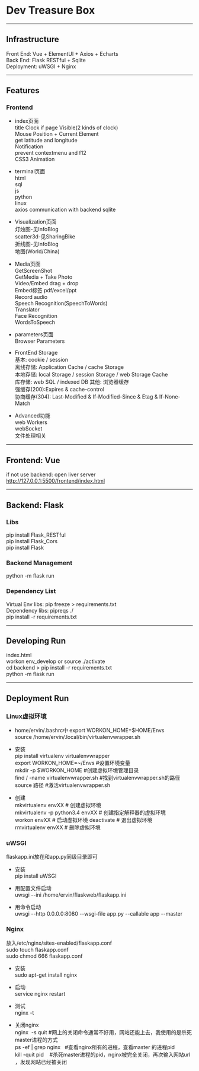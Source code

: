 # Dev Treasure Box  
   
_____
  
## Infrastructure  
Front End: Vue + ElementUI + Axios + Echarts  
Back End: Flask RESTful + Sqlite  
Deployment: uWSGI + Nginx  
   
_____
  
## Features  
### Frontend  
- index页面  
title Clock if page Visible(2 kinds of clock)  
Mouse Position + Current Element    
get latitude and longitude  
Notification  
prevent contextmenu and f12    
CSS3 Animation  
  
- terminal页面  
html  
sql  
js  
python  
linux  
axios communication with backend sqlite  
  
- Visualization页面  
灯烛图-见InfoBlog    
scatter3d-见SharingBike  
折线图-见InfoBlog    
地图(World/China)  
  
- Media页面  
GetScreenShot  
GetMedia + Take Photo  
Video/Embed drag + drop  
Embed标签 pdf/excel/ppt  
Record audio  
Speech Recognition(SpeechToWords)  
Translator  
Face Recognition  
WordsToSpeech  
  
- parameters页面  
Browser Parameters  
  
- FrontEnd Storage  
基本: cookie / session  
离线存储: Application Cache / cache Storage  
本地存储: local Storage / session Storage / web Storage Cache  
库存储: web SQL / indexed DB
其他: 浏览器缓存  
    强缓存(200):Expires & cache-control  
    协商缓存(304): Last-Modified & If-Modified-Since & Etag & If-None-Match  
  
- Advanced功能  
web Workers  
webSocket  
文件处理相关  
   
_____
  
## Frontend: Vue  
if not use backend: open liver server http://127.0.0.1:5500/frontend/index.html  
   
_____
  
## Backend: Flask 
### Libs
pip install Flask_RESTful  
pip install Flask_Cors  
pip install Flask  
  
### Backend Management
python -m flask run  
  
### Dependency List
Virtual Env libs: pip freeze > requirements.txt  
Dependency libs: pipreqs ./  
pip install -r requirements.txt  
   
_____
  
## Developing Run  
index.html  
workon env_develop or source ./activate  
cd backend > pip install -r requirements.txt  
python -m flask run  
   
_____
  
## Deployment Run 
### Linux虚拟环境
- home/ervin/.bashrc中
export WORKON_HOME=$HOME/Envs  
source /home/ervin/.local/bin/virtualenvwrapper.sh  
  
- 安装  
pip install virtualenv virtualenvwrapper  
export WORKON_HOME=~/Envs  #设置环境变量  
mkdir -p $WORKON_HOME #创建虚拟环境管理目录  
find / -name virtualenvwrapper.sh #找到virtualenvwrapper.sh的路径  
source 路径 #激活virtualenvwrapper.sh  
  
- 创建  
mkvirtualenv envXX # 创建虚拟环境  
mkvirtualenv -p python3.4 envXX  # 创建指定解释器的虚拟环境  
workon envXX # 启动虚拟环境 
deactivate # 退出虚拟环境  
rmvirtualenv envXX # 删除虚拟环境  

### uWSGI  
flaskapp.ini放在和app.py同级目录即可  
    
- 安装  
pip install uWSGI  
  
- 用配置文件启动  
uwsgi --ini /home/ervin/flaskweb/flaskapp.ini  
  
- 用命令启动    
uwsgi --http 0.0.0.0:8080 --wsgi-file app.py --callable app --master  
  
### Nginx    
放入/etc/nginx/sites-enabled/flaskapp.conf  
sudo touch flaskapp.conf    
sudo chmod 666 flaskapp.conf   
  
- 安装  
sudo apt-get install nginx  
  
- 启动  
service nginx restart  
  
- 测试  
nginx -t  
  
- 关闭nginx  
nginx  -s quit #网上的关闭命令通常不好用，网站还能上去，我使用的是杀死master进程的方式  
ps -ef | grep nginx   #查看nginx所有的进程，查看master 的进程pid   
kill -quit pid    #杀死master进程的pid，nginx被完全关闭，再次输入网站url ，发现网站已经被关闭  
  